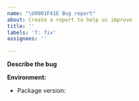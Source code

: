 ```yaml
---
name: "\U0001F41E Bug report"
about: Create a report to help us improve
title: ''
labels: 'T: fix'
assignees: ''

---
```


<!--
Thanks for taking the time to file an issue!
-->

**Describe the bug**
<!-- Short description of the bug & how to reproduce it, including example code -->



**Environment:**
<!-- Please complete the following information -->
- Package version:  <!-- e.g. 0.0.1 -->
